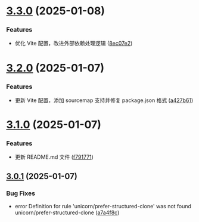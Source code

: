 # [3.3.0](https://github.com/yanhao98/utils4u/compare/v3.2.0...v3.3.0) (2025-01-08)


### Features

* 优化 Vite 配置，改进外部依赖处理逻辑 ([8ec07e2](https://github.com/yanhao98/utils4u/commit/8ec07e245ace73ba79954a53b9fe3f9853fa6fb8))

# [3.2.0](https://github.com/yanhao98/utils4u/compare/v3.1.0...v3.2.0) (2025-01-07)


### Features

* 更新 Vite 配置，添加 sourcemap 支持并修复 package.json 格式 ([a427b61](https://github.com/yanhao98/utils4u/commit/a427b612b06b4d77818513d188d1b0a74818d7f4))

# [3.1.0](https://github.com/yanhao98/utils4u/compare/v3.0.1...v3.1.0) (2025-01-07)


### Features

* 更新 README.md 文件 ([f791771](https://github.com/yanhao98/utils4u/commit/f791771819671e2d9166d457b1b0f5dce71d3246))

## [3.0.1](https://github.com/yanhao98/utils4u/compare/v3.0.0...v3.0.1) (2025-01-07)


### Bug Fixes

* error  Definition for rule 'unicorn/prefer-structured-clone' was not found  unicorn/prefer-structured-clone ([a7a4f8c](https://github.com/yanhao98/utils4u/commit/a7a4f8c5be1a61caa0ecb473bf8f026a2adc2cb1))
